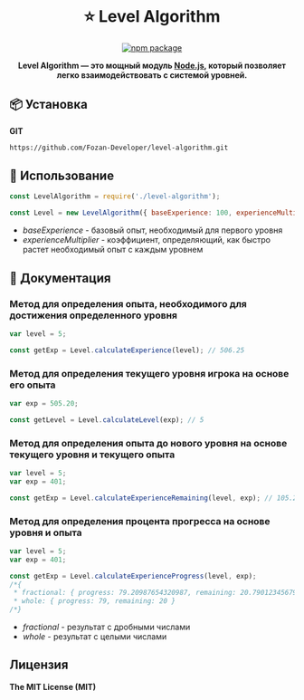 <h1 align="center">⭐️ Level Algorithm</h1>

<div align="center">

[![npm package](https://img.shields.io/npm/v/@mr_fozan/json.db?logo=npm&style=flat-square)](https://www.npmjs.org/package/@mr_fozan/json.db)

**Level Algorithm — это мощный модуль [Node.js](https://npmjs.com), который позволяет легко взаимодействовать с системой уровней.**

</div>

## 📦 Установка

**GIT**
```sh
https://github.com/Fozan-Developer/level-algorithm.git
```

## 🚀 Использование

```js
const LevelAlgorithm = require('./level-algorithm');

const Level = new LevelAlgorithm({ baseExperience: 100, experienceMultiplier: 1.5 });
```

* *baseExperience* - базовый опыт, необходимый для первого уровня
* *experienceMultiplier* - коэффициент, определяющий, как быстро растет необходимый опыт с каждым уровнем

## 📖 Документация

### Метод для определения опыта, необходимого для достижения определенного уровня

```js
var level = 5;

const getExp = Level.calculateExperience(level); // 506.25
```

### Метод для определения текущего уровня игрока на основе его опыта

```js
var exp = 505.20;

const getLevel = Level.calculateLevel(exp); // 5
```

### Метод для определения опыта до нового уровня на основе текущего уровня и текущего опыта

```js
var level = 5;
var exp = 401;

const getExp = Level.calculateExperienceRemaining(level, exp); // 105.25
```

### Метод для определения процента прогресса на основе уровня и опыта

```js
var level = 5;
var exp = 401;

const getExp = Level.calculateExperienceProgress(level, exp);
/*{
 * fractional: { progress: 79.20987654320987, remaining: 20.790123456790123 },
 * whole: { progress: 79, remaining: 20 }
/*}
```

* *fractional* - результат с дробными числами
* *whole* - результат с целыми числами

## Лицензия

**The MIT License (MIT)**
